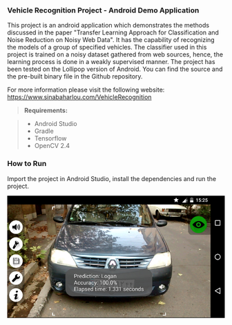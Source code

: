 ### Vehicle Recognition Project - Android Demo Application
This project is an android application which demonstrates the methods discussed in the paper "Transfer Learning Approach for Classification and Noise Reduction on Noisy Web Data". It has the capability of recognizing the models of a group of specified vehicles. The classifier used in this project is trained on a noisy dataset gathered from web sources, hence, the learning process is done in a weakly supervised manner. The project has been tested on the Lollipop version of Android. You can find the source and the pre-built binary file in the Github repository.

For more information please visit the following website: https://www.sinabaharlou.com/VehicleRecognition


> **Requirements:**

> - Android Studio </br>
> - Gradle</br>
> - Tensorflow
> - OpenCV 2.4 

### How to Run 

Import the project in Android Studio, install the dependencies and run the project.

![Screenshot of the program](https://raw.githubusercontent.com/Sina-Baharlou/sina-baharlou.github.io/master/static/media/projects/vehicle-recognition/demo-app-01.jpg)

